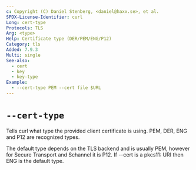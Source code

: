 ```yaml
---
c: Copyright (C) Daniel Stenberg, <daniel@haxx.se>, et al.
SPDX-License-Identifier: curl
Long: cert-type
Protocols: TLS
Arg: <type>
Help: Certificate type (DER/PEM/ENG/P12)
Category: tls
Added: 7.9.3
Multi: single
See-also:
  - cert
  - key
  - key-type
Example:
  - --cert-type PEM --cert file $URL
---
```


# `--cert-type`

Tells curl what type the provided client certificate is using. PEM, DER, ENG
and P12 are recognized types.

The default type depends on the TLS backend and is usually PEM, however for
Secure Transport and Schannel it is P12. If --cert is a pkcs11: URI then ENG is
the default type.
